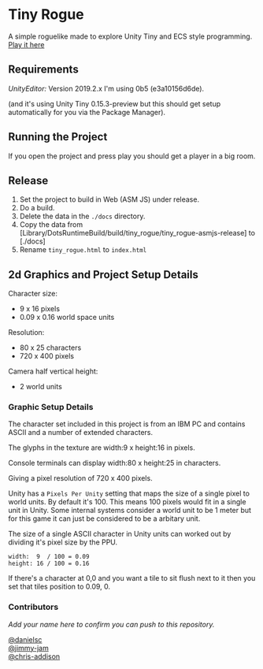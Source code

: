 # Tiny Rogue

A simple roguelike made to explore Unity Tiny and ECS style programming.
[Play it here](https://balaam.github.io/tiny_rogue/)

## Requirements

*UnityEditor:* Version 2019.2.x
I'm using 0b5 (e3a10156d6de).

(and it's using Unity Tiny 0.15.3-preview but this should get setup automatically for you via the Package Manager).

## Running the Project

If you open the project and press play you should get a player in a big room.

## Release

1. Set the project to build in Web (ASM JS) under release.
2. Do a build.
3. Delete the data in the `./docs` directory.
4. Copy the data from [Library/DotsRuntimeBuild/build/tiny_rogue/tiny_rogue-asmjs-release] to [./docs]
5. Rename `tiny_rogue.html` to `index.html`

## 2d Graphics and Project Setup Details

Character size:
 - 9 x 16 pixels
 - 0.09 x 0.16 world space units
 
Resolution:
 - 80 x 25 characters
 - 720 x 400 pixels
 
Camera half vertical height:
 - 2 world units

### Graphic Setup Details

The character set included in this project is from an IBM PC and contains ASCII and a number of extended characters.

The glyphs in the texture are width:9 x height:16 in pixels.

Console terminals can display width:80 x height:25 in characters.

Giving a pixel resolution of 720 x 400 pixels.


Unity has a `Pixels Per Unity` setting that maps the size of a single pixel to world units. By default it's 100. This means 100 pixels would fit in a single unit in Unity. Some internal systems consider a world unit to be 1 meter but for this game it can just be considered to be a arbitary unit.


The size of a single ASCII character in Unity units can worked out by dividing it's pixel size by the PPU.
```
width:	9  / 100 = 0.09
height: 16 / 100 = 0.16
```

If there's a character at 0,0 and you want a tile to sit flush next to it then you set that tiles position to 0.09, 0.

### Contributors

_Add your name here to confirm you can push to this repository._

[@danielsc](https://github.com/balaam) <br/>
[@jimmy-jam](https://github.com/jimmy-jam) <br/>
[@chris-addison](https://github.com/chris-addison) <br />



